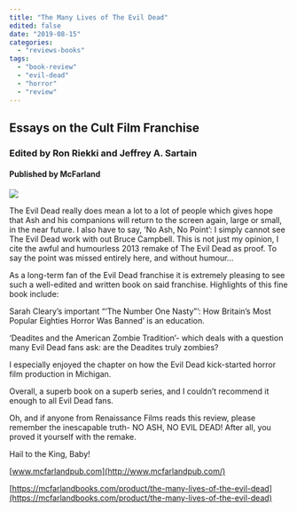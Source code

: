 ```yaml
---
title: "The Many Lives of The Evil Dead"
edited: false
date: "2019-08-15"
categories:
  - "reviews-books"
tags:
  - "book-review"
  - "evil-dead"
  - "horror"
  - "review"
---
```


## Essays on the Cult Film Franchise

### Edited by Ron Riekki and Jeffrey A. Sartain

#### Published by McFarland

![](https://www.hellbound.ca/wp-content/uploads/2019/08/Many-Lives-of-Evil-Dead-book-cover.jpg)

The Evil Dead really does mean a lot to a lot of people which gives hope that Ash and his companions will return to the screen again, large or small, in the near future. I also have to say, ‘No Ash, No Point’: I simply cannot see The Evil Dead work with out Bruce Campbell. This is not just my opinion, I cite the awful and humourless 2013 remake of The Evil Dead as proof. To say the point was missed entirely here, and without humour…

As a long-term fan of the Evil Dead franchise it is extremely pleasing to see such a well-edited and written book on said franchise. Highlights of this fine book include:

Sarah Cleary’s important “‘The Number One Nasty”’: How Britain’s Most Popular Eighties Horror Was Banned’ is an education.

‘Deadites and the American Zombie Tradition’- which deals with a question many Evil Dead fans ask: are the Deadites truly zombies?

I especially enjoyed the chapter on how the Evil Dead kick-started horror film production in Michigan.

Overall, a superb book on a superb series, and I couldn’t recommend it enough to all Evil Dead fans.

Oh, and if anyone from Renaissance Films reads this review, please remember the inescapable truth- NO ASH, NO EVIL DEAD! After all, you proved it yourself with the remake.

Hail to the King, Baby!

[www.mcfarlandpub.com](http://www.mcfarlandpub.com/)

[https://mcfarlandbooks.com/product/the-many-lives-of-the-evil-dead](https://mcfarlandbooks.com/product/the-many-lives-of-the-evil-dead)
